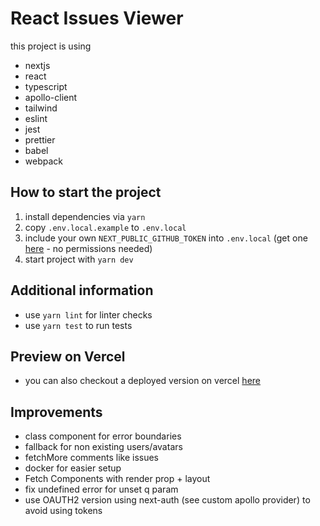 # React Issues Viewer

this project is using 
- nextjs 
- react 
- typescript 
- apollo-client
- tailwind
- eslint  
- jest
- prettier  
- babel
- webpack

## How to start the project
1. install dependencies via
`yarn`
2. copy `.env.local.example` to `.env.local`
3. include your own `NEXT_PUBLIC_GITHUB_TOKEN` into `.env.local` (get one [here](https://github.com/settings/tokens) - no permissions needed)
4. start project with `yarn dev`

## Additional information

- use `yarn lint` for linter checks
- use `yarn test` to run tests

## Preview on Vercel
- you can also checkout a deployed version on vercel [here](https://next-react-issues.vercel.app/?q=)

## Improvements

- class component for error boundaries
- fallback for non existing users/avatars
- fetchMore comments like issues
- docker for easier setup
- Fetch Components with render prop + layout
- fix undefined error for unset q param
- use OAUTH2 version using next-auth (see custom apollo provider) to avoid using tokens